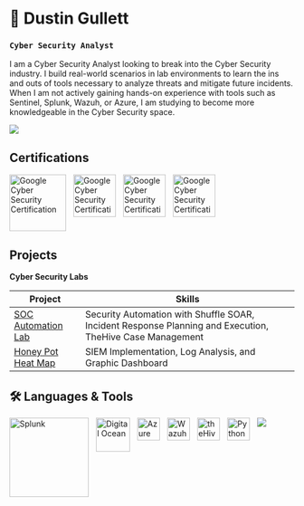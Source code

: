 <!DOCTYPE html>
<html lang="en">

<head>
<meta charset="UTF-8">
<meta name="viewport" content="width=device-width, initial-scale=1.0">
</head>

<body>


<h1>🔐 Dustin Gullett</h1>

<h3><code>Cyber Security Analyst</code></h3>

<p>
        I am a Cyber Security Analyst looking to break into the Cyber Security industry. I build real-world scenarios in lab environments to learn the ins and outs of tools necessary to analyze threats and mitigate future incidents. When I am not actively gaining hands-on experience with tools such as Sentinel, Splunk, Wazuh, or Azure, I am studying to become more knowledgeable in the Cyber Security space.
</p>

<a href="https://www.linkedin.com/in/dagullett/"><img src="https://img.shields.io/badge/-LinkedIn-0072b1?&style=for-the-badge&logo=linkedin&logoColor=white" /></a>

<h2>Certifications</h2>

<img align="left" alt="Google Cyber Security Certification" width="100px" src="https://github.com/dagullett/dagullett/assets/75142644/34904b45-84e6-4faa-86fc-dc8f79220178" style="padding-right:10px;"/>
<img align="left" alt="Google Cyber Security Certification" width="75px" src="https://github.com/dagullett/dagullett/assets/75142644/b7f589ff-a7e7-4a77-b0bb-89acc2a2b48f" style="padding-right:10px;"/>
<img align="left" alt="Google Cyber Security Certification" width="75px" src="https://github.com/dagullett/dagullett/assets/75142644/9b5cbe76-fec0-4f38-b4d2-aabfec20773b" style="padding-right:10px;"/>
<img align="left" alt="Google Cyber Security Certification" width="75px" src="https://github.com/dagullett/dagullett/assets/75142644/12e2f36c-5098-480c-a277-e7512af2dfda" style="padding-right:10px;"/>
<br clear="left">

<h2> Projects</h2>

<b>Cyber Security Labs</b>

| Project                                                                    | Skills
|----------------------------------------------------------------------------|---------------------------------------------------------------------------------------------------------------|
| [SOC Automation Lab](https://github.com/dagullett/SOC-Automation)          | Security Automation with Shuffle SOAR, Incident Response Planning and Execution, TheHive Case Management      |
| [Honey Pot Heat Map](https://github.com/dagullett/Wazuh-HoneyPot-Heat-Map) | SIEM Implementation, Log Analysis, and Graphic Dashboard                                                      |

<h2>🛠 Languages & Tools</h2>

<img align="left" alt="Splunk" width="140px" style="padding-right:10px;" src="https://github.com/dagullett/dagullett/assets/75142644/340d8b8a-3d43-476d-872d-8bbb02b75cac"/>
<img align="left" alt="Digital Ocean" width="60px" style="padding-right:10px;" src="https://github.com/dagullett/dagullett/assets/75142644/d1d0757c-08b6-4578-9615-966787fbda5c"/>
<img align="left" alt="Azure" width="40px" style="padding-right:10px;" src="https://cdn.jsdelivr.net/gh/devicons/devicon/icons/azure/azure-original.svg"/> 
<img align="left" alt="Wazuh" width="40px" style="padding-right:10px;" src="https://github.com/dagullett/dagullett/assets/75142644/3881489c-145f-4f3e-9d3a-61c2c3700194"/>
<img align="left" alt="theHive" width="40px" style="padding-right:10px;" src="https://github.com/dagullett/dagullett/assets/75142644/1972dce6-e146-49c0-b26d-2b12d0d629d9"/>
<img align="left" alt="Python" width="40px" style="padding-right:10px;" src="https://cdn.jsdelivr.net/gh/devicons/devicon/icons/python/python-original.svg"/>
<img src="https://img.shields.io/badge/-Wazuh-2E3134?&style=for-the-badge&logo=Wazuh&logoColor=white" />
<br clear="left">

</body>
